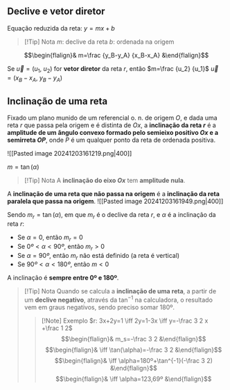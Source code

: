 ## Declive e vetor diretor
Equação reduzida da reta: $y=mx+b$
>[!Tip] Nota
>$m$: declive da reta
>$b$: ordenada na origem

$$\begin{flalign}& m=\frac {y_B-y_A} {x_B-x_A} &\end{flalign}$$

Se $\vec u=(u_1,\ u_2)$ for **vetor diretor** da reta $r$, então $m=\frac {u_2} {u_1}$
$\vec u=(x_B-x_A,\ y_B-y_A)$

## Inclinação de uma reta
Fixado um plano munido de um referencial o. n. de origem $O$, e dada uma reta $r$ que passa pela origem e é distinta de $Ox$, a **inclinação da reta $r$** é a **amplitude de um ângulo convexo formado pelo semieixo positivo $Ox$ e a semirreta $OP$**, onde $P$ é um qualquer ponto da reta de ordenada positiva.

![[Pasted image 20241203161219.png|400]]

$m=\tan(\alpha)$

>[!Tip] Nota
>A **inclinação do eixo $Ox$** tem **amplitude nula**.

A **inclinação de uma reta que não passa na origem** é a **inclinação da reta paralela que passa na origem**.
![[Pasted image 20241203161949.png|400]]



Sendo $m_r=\tan(\alpha)$, em que $m_r$ é o declive da reta $r$, e $\alpha$ é a inclinação da reta $r$:
- Se $\alpha=0$, então $m_r=0$
- Se $0º<\alpha<90º$, então $m_r>0$
- Se $\alpha=90º$, então $m_r$ não está definido (a reta é vertical)
- Se $90º<\alpha<180º$, então $m<0$

A inclinação é **sempre entre 0º e 180º**.

>[!Tip] Nota
>Quando se calcula a **inclinação de uma reta**, a partir de um **declive negativo**, através da $\tan^{-1}$ na calculadora, o resultado vem em graus negativos, sendo preciso somar 180º.
>>[!Note] Exemplo
>>$r: 3x+2y=1 \iff 2y=1-3x \iff y=-\frac 3 2 x +\frac 1 2$
>>$$\begin{flalign}& m_s=-\frac 3 2  &\end{flalign}$$
>>$$\begin{flalign}& \iff \tan(\alpha)=-\frac 3 2 &\end{flalign}$$
>>$$\begin{flalign}& \iff \alpha=180º+\tan^{-1}(-\frac 3 2) &\end{flalign}$$
>>$$\begin{flalign}& \iff \alpha=123,69º &\end{flalign}$$

